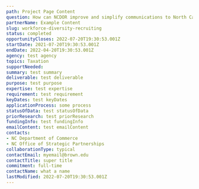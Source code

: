 ```yaml
---
path: Project Page Content
question: How can NCDOR improve and simplify communications to North Carolina residents?
partnerName: Example Content
slug: workforce-diversity-recruiting
status: completed
opportunityCloses: 2022-07-20T19:30:53.001Z
startDate: 2021-07-20T19:30:53.001Z
endDate: 2022-04-20T19:30:53.001Z
agency: test agency
topics: Taxation
supportNeeded: 
summary: test summary 
deliverable: test deliverable
purpose: test purpose
expertise: test expertise
requirement: test requirement
keyDates: test keyDates
applicationProcess: some process
statusOfData: test statusOfData
priorResearch: test priorResearch
fundingInfo: test fundingInfo
emailContent: test emailContent
contacts:
- NC Department of Commerce
- NC Office of Strategic Partnerships
collaborationType: typical
contactEmail: myemail@brown.edu
contactTitle: super title
commitment: full-time
contactName: what a name
lastModified: 2022-07-20T19:30:53.001Z
---
```

